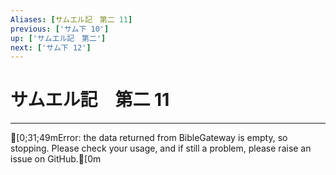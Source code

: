 ```yaml
---
Aliases: [サムエル記　第二 11]
previous: ['サム下 10']
up: ['サムエル記　第二']
next: ['サム下 12']
---
```

# サムエル記　第二 11

***
[0;31;49mError: the data returned from BibleGateway is empty, so stopping. Please check your usage, and if still a problem, please raise an issue on GitHub.[0m
